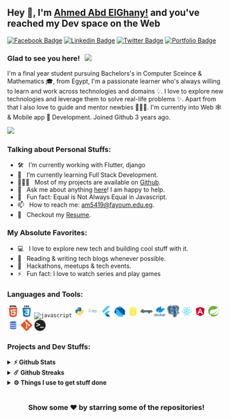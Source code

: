 ## Hey 👋, I'm [Ahmed Abd ElGhany!](https://twitter.com/302_mvd) and you've reached my Dev space on the Web
[![Facebook Badge](https://img.shields.io/badge/Facbook-004daa?style=?style=social&logo=facebook&logoColor=white)](https://www.facebook.com/realAhmedAbdElGhany)
[![Linkedin Badge](https://img.shields.io/badge/LinkedIn-0077B5?style=flat&logo=linkedin&logoColor=white)](https://www.linkedin.com/in/realAhmedAbdElGhany)
[![Twitter Badge](https://img.shields.io/badge/Twitter-1DA1F2?style=flat&logo=twitter&logoColor=white)](https://twitter.com/302_mvd)
[![Portfolio Badge](https://img.shields.io/badge/Portfolio-FF9800?style=?style=social&logo=SingleStore&logoColor=white)](https://fighteros.me/)
### Glad to see you here! &nbsp; ![](https://visitor-badge.glitch.me/badge?page_id=fighteros&style=flat-square&color=0088cc)

I'm a final year student pursuing Bachelors's in Computer Sceince & Mathematics 🎓, from Egypt, I'm a passionate learner who's always willing to learn and work across technologies and domains 💡. I love to explore new technologies and leverage them to solve real-life problems ✨. Apart from that I also love to guide and mentor newbies 👨🏻‍💻. I'm currently into Web 🕸️ & Mobile app 📲 Development.
Joined Github 3 years ago.

<img height="380em" src="https://giphy.com/static/img/zoomies.gif?raw=true" />

### Talking about Personal Stuffs:

- 🛠 &nbsp; I’m currently working with Flutter, django
- 🚀 &nbsp; I’m currently learning Full Stack Development.
- 👨🏻‍💻 &nbsp; Most of my projects are available on [Github](https://github.com/fighteros).
- 💬 &nbsp; Ask me about anything [here](https://github.com/fighteros/fighteros/issues/1)! I am happy to help.
- 👾 &nbsp; Fun fact: Equal is Not Always Equal in Javascript.
- 📫 &nbsp; How to reach me: am5419@fayoum.edu.eg.
- 📝 &nbsp; Checkout my [Resume](https://github.com/fighteros/fighteros/blob/master/cv.pdf).

### My Absolute Favorites:

- 💻 &nbsp; I love to explore new tech and building cool stuff with it.
- 📰 &nbsp; Reading & writing tech blogs whenever possible.
- 🍕 &nbsp; Hackathons, meetups & tech events.
- ⚡ &nbsp; Fun fact: I love to watch series and play games

### Languages and Tools:

<code><img height="27" src="https://raw.githubusercontent.com/github/explore/main/topics/html/html.png" alt="html"></code>
<code><img height="27" src="https://raw.githubusercontent.com/github/explore/main/topics/css/css.png" alt="css"></code>
<code><img height="27" src="https://user-images.githubusercontent.com/50735025/111870008-26005880-89a8-11eb-9da3-09faf8c80f9e.png" alt="javascript"></code>
<code><img height="27" src="https://raw.githubusercontent.com/github/explore/main/topics/python/python.png" alt="python"></code>
<code><img height="27" src="https://raw.githubusercontent.com/github/explore/main/topics/java/java.png" alt="java"></code>
<code><img height="27" src="https://raw.githubusercontent.com/github/explore/main/topics/flutter/flutter.png" alt="flutter"></code>
<code><img height="27" src="https://raw.githubusercontent.com/github/explore/main/topics/dart/dart.png" alt="dart"></code>
<code><img height="27" src="https://raw.githubusercontent.com/github/explore/main/topics/database/database.png" alt="database"></code>
<code><img height="27" src="https://raw.githubusercontent.com/github/explore/main/topics/django/django.png" alt="django"></code>
<code><img height="27" src="https://raw.githubusercontent.com/github/explore/main/topics/docker/docker.png" alt="docker"></code>
<code><img height="27" src="https://raw.githubusercontent.com/github/explore/main/topics/postgresql/postgresql.png" alt="postgresql"></code>
<code><img height="27" src="https://raw.githubusercontent.com/github/explore/main/topics/react/react.png" alt="react"></code>
<code><img height="27" src="https://raw.githubusercontent.com/github/explore/main/topics/angular/angular.png" alt="angular"></code>
<code><img height="27" src="https://raw.githubusercontent.com/github/explore/main/topics/spring-boot/spring-boot.png" alt="terminal"></code>
<code><img height="27" src="https://raw.githubusercontent.com/github/explore/80688e429a7d4ef2fca1e82350fe8e3517d3494d/topics/sql/sql.png" alt="sql"></code>
<code><img height="27" src="https://raw.githubusercontent.com/devicons/devicon/master/icons/git/git-original.svg" alt="git"></code>
<code><img height="27" src="https://raw.githubusercontent.com/github/explore/80688e429a7d4ef2fca1e82350fe8e3517d3494d/topics/terminal/terminal.png" alt="terminal"></code>

### Projects and Dev Stuffs:

<details>	
  <summary><b>⚡ Github Stats</b></summary>

<img height="180em" src="https://github-readme-stats.vercel.app/api?username=fighteros&show_icons=true&hide_border=true&&count_private=true&include_all_commits=true" />
<img height="180em" src="https://github-readme-stats.vercel.app/api/top-langs/?username=fighteros&exclude_repo=KNN-Image-Classification&show_icons=true&hide_border=true&layout=compact&langs_count=8"/>
</details>

<details>	
  <summary><b>☄️ Github Streaks</b></summary>

<img height="180em" src="https://github-readme-streak-stats.herokuapp.com/?user=fighteros&hide_border=true" />
</details>

 
<details>	
  <br />
  <summary><b>⚙️ Things I use to get stuff done</b></summary>
  	<ul>
  	    <li><b>OS:</b> Linux & Windows</li>
	    <li><b>Laptop: </b> Dell Latitude E7450</li>
  	    <li><b>Browser: </b> Chrome Web Browser</li>
	    <li><b>Terminal: </b> bash, Powershell, Cmder | Console Emulator</li>
	    <li><b>Code Editor:</b> VSCode & Pycharm, intellij idea, Sublime, Atom, PhpStrom, NetBeans and much more .</li>
	    <li><b>To Stay Updated:</b> Daily.dev, Dev.to, Medium, Linkedin and Twitter.</li>
	</ul>	
</details>

<!-- ![gif from fighteros.me](https://giphy.com/static/img/zoomies.gif?raw=true) -->
<!-- <img height="380em" src="https://giphy.com/static/img/zoomies.gif?raw=true" /> -->

#

<div align="center">

### Show some ❤️ by starring some of the repositories!

</div>
